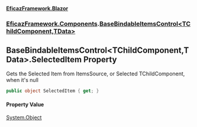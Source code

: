 #### [EficazFramework.Blazor](EficazFrameworkBlazor.md 'EficazFramework Blazor')
### [EficazFramework.Components](EficazFrameworkBlazor.md#EficazFramework_Components 'EficazFramework.Components').[BaseBindableItemsControl&lt;TChildComponent,TData&gt;](BaseBindableItemsControl_TChildComponent_TData_.md 'EficazFramework.Components.BaseBindableItemsControl&lt;TChildComponent,TData&gt;')
## BaseBindableItemsControl&lt;TChildComponent,TData&gt;.SelectedItem Property
Gets the Selected Item from ItemsSource, or Selected TChildComponent, when it's null  
```csharp
public object SelectedItem { get; }
```
#### Property Value
[System.Object](https://docs.microsoft.com/en-us/dotnet/api/System.Object 'System.Object')
